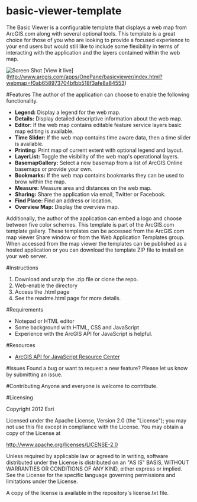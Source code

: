 basic-viewer-template
=====================

The Basic Viewer is a configurable template that displays a web map from ArcGIS.com along with several optional tools.  This
template is a great choice for those of you who are looking to provide a focused experience to your end users but would 
still like to include some flexibility in terms of interacting with the application and the layers contained within the 
web map.  

![Screen Shot](https://dl.dropboxusercontent.com/u/24627279/screenshots/bv_traffic.png)
[View it live] (http://www.arcgis.com/apps/OnePane/basicviewer/index.html?webmap=f0ab658973704bfbb518f3afe8a84553)

#Features
The author of the application can choose to enable the following functionality.

- **Legend:** Display a legend for the web map.
- **Details:** Display detailed descriptive information about the web map.
- **Editor:** If the web map contains editable feature service layers basic map editing is available.
- **Time Slider:** If the web map contains time aware data, then a time slider is available.
- **Printing:** Print map of current extent with optional legend and layout.
- **LayerList:** Toggle the visibility of the web map's operational layers.
- **BasemapGallery:** Select a new basemap from a list of ArcGIS Online basemaps or provide your own.
- **Bookmarks:** If the web map contains bookmarks they can be used to brow within the map.
- **Measure:** Measure area and distances on the web map.
- **Sharing:** Share the application via email, Twitter or Facebook.
- **Find Place:** Find an address or location.
- **Overview Map:** Display the overview map.

Additionally, the author of the application can embed a logo and choose between five color schemes. This template is part
of the ArcGIS.com template gallery. These templates can be accessed from the ArcGIS.com map viewer Share window or from 
the Web Application Templates group. When accessed from the map viewer the templates can be published as a hosted 
application or you can download the template ZIP file to install on your web server.

#Instructions

1. Download and unzip the .zip file or clone the repo. 
2. Web-enable the directory
3. Access the .html page 
4. See the readme.html page for more details. 


#Requirements

- Notepad or HTML editor
- Some background with HTML, CSS and JavaScript
- Experience with the ArcGIS API for JavaScript is helpful. 

#Resources

- [ArcGIS API for JavaScript Resource Center](http://help.arcgis.com/en/webapi/javascript/arcgis/index.html)

#Issues
Found a bug or want to request a new feature? Please let us know by submitting an issue. 

#Contributing
Anyone and everyone is welcome to contribute. 

#Licensing 

Copyright 2012 Esri

Licensed under the Apache License, Version 2.0 (the "License"); you may not use this file except in compliance with the License. You may obtain a copy of the License at

http://www.apache.org/licenses/LICENSE-2.0

Unless required by applicable law or agreed to in writing, software distributed under the License is distributed on an "AS IS" BASIS, WITHOUT WARRANTIES OR CONDITIONS OF ANY KIND, either express or implied. See the License for the specific language governing permissions and limitations under the License.

A copy of the license is available in the repository's license.txt file.
